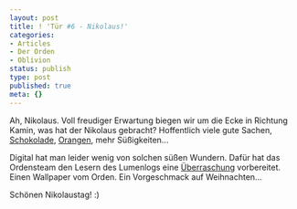 ```yaml
---
layout: post
title: ! 'Tür #6 - Nikolaus!'
categories:
- Articles
- Der Orden
- Oblivion
status: publish
type: post
published: true
meta: {}
---
```

Ah, Nikolaus. Voll freudiger Erwartung biegen wir um die Ecke in Richtung Kamin, was hat der Nikolaus gebracht? Hoffentlich viele gute Sachen, <a title="Schokolade. Schokolade! Geht doch immer? Eine höchst interessante Domain." href="http://www.schokolade-geht-immer.de/">Schokolade</a>, <a title="Bilder von ganz vielen Orangen. Juhu!" href="http://flickr.com/search/?q=Oranges">Orangen</a>, mehr Süßigkeiten...

Digital hat man leider wenig von solchen süßen Wundern. Dafür hat das Ordensteam den Lesern des Lumenlogs eine <a title="Die Überraschung!" href="http://lumenpage.com/blog/modding/nikolausueberraschung-vom-orden">Überraschung</a> vorbereitet. Einen Wallpaper vom Orden. Ein Vorgeschmack auf Weihnachten...

Schönen Nikolaustag! :)
